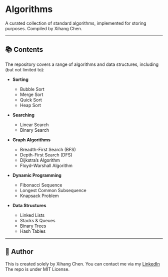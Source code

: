 # Algorithms

A curated collection of standard algorithms, implemented for storing purposes. Compiled by Xihang Chen.

---

## 📚 Contents

The repository covers a range of algorithms and data structures, including (but not limited to):

- **Sorting**
  - Bubble Sort  
  - Merge Sort  
  - Quick Sort  
  - Heap Sort  

- **Searching**
  - Linear Search  
  - Binary Search  

- **Graph Algorithms**
  - Breadth-First Search (BFS)  
  - Depth-First Search (DFS)  
  - Dijkstra’s Algorithm  
  - Floyd–Warshall Algorithm  

- **Dynamic Programming**
  - Fibonacci Sequence  
  - Longest Common Subsequence  
  - Knapsack Problem  

- **Data Structures**
  - Linked Lists  
  - Stacks & Queues  
  - Binary Trees  
  - Hash Tables  

---
## 💬 Author
This is created solely by Xihang Chen. You can contact me via my [LinkedIn](https://www.linkedin.com/in/xihang-chen-7a1658221/) The repo is under MIT License.


